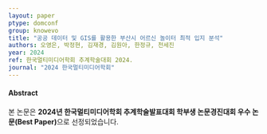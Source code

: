 ```yaml
---
layout: paper
ptype: domconf
group: knowevo
title: "공공 데이터 및 GIS를 활용한 부산시 어르신 놀이터 최적 입지 분석"
authors: 오영은, 박정현, 김재경, 김원아, 한정규, 천세진
year: 2024
ref: 한국멀티미디어학회 추계학술대회 2024.
journal: "2024 한국멀티미디어학회"
---
```


<h4><span class="badge badge-info">Abstract</span></h4>

<!-- <div class="alert alert-warning" role="alert">
   Semantic Integration of 3D Objects and Real-Time Streams in Digital Twin City
</div> -->

<div class="alert alert-primary" role="alert">
    본 논문은 <strong>2024년 한국멀티미디어학회 추계학술발표대회 학부생 논문경진대회 우수 논문(Best Paper)</strong>으로 선정되었습니다.
</div>